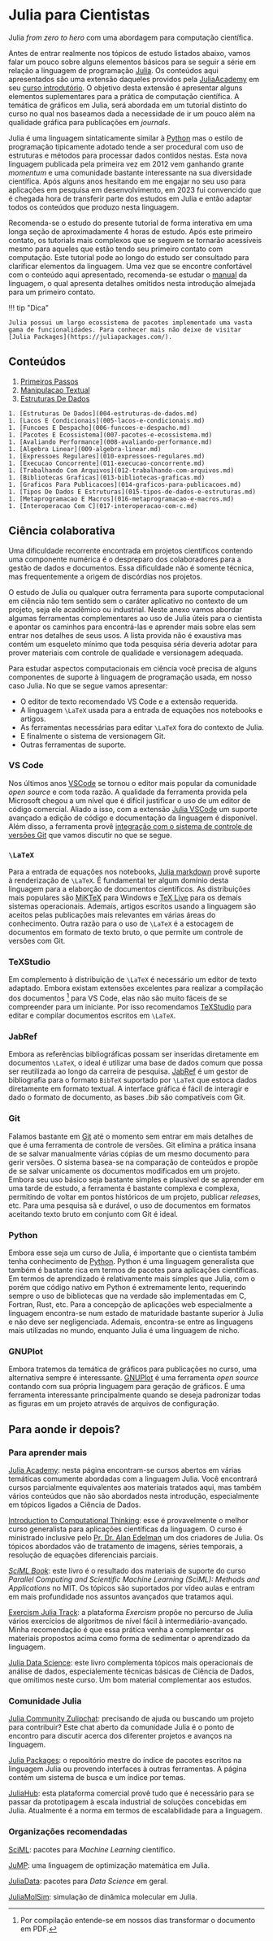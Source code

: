 # Julia para Cientistas

Julia *from zero to hero* com uma abordagem para computação científica.

Antes de entrar realmente nos tópicos de estudo listados abaixo, vamos falar um pouco sobre alguns elementos básicos para se seguir a série em relação a linguagem de programação [Julia](https://julialang.org/). Os conteúdos aqui apresentados são uma extensão daqueles providos pela [JuliaAcademy](https://juliaacademy.com/) em seu [curso introdutório](https://github.com/JuliaAcademy/Introduction-to-Julia). O objetivo desta extensão é apresentar alguns elementos suplementares para a prática de computação científica. A temática de gráficos em Julia, será abordada em um tutorial distinto do curso no qual nos baseamos dada a necessidade de ir um pouco além na qualidade gráfica para publicações em *journals*.

Julia é uma linguagem sintaticamente similar à [Python](https://www.python.org/) mas o estilo de programação tipicamente adotado tende a ser procedural com uso de estruturas e métodos para processar dados contidos nestas. Esta nova linguagem publicada pela primeira vez em 2012 vem ganhando grante *momentum* e uma comunidade bastante interessante na sua diversidade científica. Após alguns anos hesitando em me engajar no seu uso para aplicações em pesquisa em desenvolvimento, em 2023 fui convencido que é chegada hora de transferir parte dos estudos em Julia e então adaptar todos os conteúdos que produzo nesta linguagem.

Recomenda-se o estudo do presente tutorial de forma interativa em uma longa seção de aproximadamente 4 horas de estudo. Após este primeiro contato, os tutorials mais complexos que se seguem se tornarão acessíveis mesmo para aqueles que estão tendo seu primeiro contato com computação. Este tutorial pode ao longo do estudo ser consultado para clarificar elementos da linguagem. Uma vez que se encontre confortável com o conteúdo aqui apresentado, recomenda-se estudar o [manual](https://docs.julialang.org/en/v1/manual/getting-started/) da linguagem, o qual apresenta detalhes omitidos nesta introdução almejada para um primeiro contato.

!!! tip "Dica"

    Julia possui um largo ecossistema de pacotes implementado uma vasta gama de funcionalidades. Para conhecer mais não deixe de visitar [Julia Packages](https://juliapackages.com/).

## Conteúdos

1. [Primeiros Passos](001-primeiros-passos.md)
1. [Manipulacao Textual](002-manipulacao-textual.md)
1. [Estruturas De Dados](003-estruturas-de-dados.md)

```
1. [Estruturas De Dados](004-estruturas-de-dados.md)
1. [Lacos E Condicionais](005-lacos-e-condicionais.md)
1. [Funcoes E Despacho](006-funcoes-e-despacho.md)
1. [Pacotes E Ecossistema](007-pacotes-e-ecossistema.md)
1. [Avaliando Performance](008-avaliando-performance.md)
1. [Algebra Linear](009-algebra-linear.md)
1. [Expressoes Regulares](010-expressoes-regulares.md)
1. [Execucao Concorrente](011-execucao-concorrente.md)
1. [Trabalhando Com Arquivos](012-trabalhando-com-arquivos.md)
1. [Bibliotecas Graficas](013-bibliotecas-graficas.md)
1. [Graficos Para Publicacoes](014-graficos-para-publicacoes.md)
1. [Tipos De Dados E Estruturas](015-tipos-de-dados-e-estruturas.md)
1. [Metaprogramacao E Macros](016-metaprogramacao-e-macros.md)
1. [Interoperacao Com C](017-interoperacao-com-c.md)
```

## Ciência colaborativa

Uma dificuldade recorrente encontrada em projetos científicos contendo uma componente numérica é o despreparo dos colaboradores para a gestão de dados e documentos. Essa dificuldade não é somente técnica, mas frequentemente a origem de discórdias nos projetos.

O estudo de Julia ou qualquer outra ferramenta para suporte computacional em ciência não tem sentido sem o caráter aplicativo no contexto de um projeto, seja ele acadêmico ou industrial. Neste anexo vamos abordar algumas ferramentas complementares ao uso de Julia úteis para o cientista e apontar os caminhos para encontrá-las e aprender mais sobre elas sem entrar nos detalhes de seus usos. A lista provida não é exaustiva mas contém um esqueleto mínimo que toda pesquisa séria deveria adotar para prover materiais com controle de qualidade e versionagem adequada.

Para estudar aspectos computacionais em ciência você precisa de alguns componentes de suporte à linguagem de programação usada, em nosso caso Julia. No que se segue vamos apresentar:

- O editor de texto recomendado VS Code e a extensão requerida.
- A linguagem ``\LaTeX`` usada para a entrada de equações nos notebooks e artigos.
- As ferramentas necessárias para editar ``\LaTeX`` fora do contexto de Julia.
- E finalmente o sistema de versionagem Git.
- Outras ferramentas de suporte.

### VS Code

Nos últimos anos [VSCode](https://code.visualstudio.com/) se tornou o editor mais popular da comunidade *open source* e com toda razão. A qualidade da ferramenta provida pela Microsoft chegou a um nível que é difícil justificar o uso de um editor de código comercial. Aliado a isso, com a extensão [Julia VSCode](https://www.julia-vscode.org/) um suporte avançado a edição de código e documentação da linguagem é disponível. Além disso, a ferramenta provê [integração com o sistema de controle de versões Git](https://code.visualstudio.com/docs/sourcecontrol/overview) que vamos discutir no que se segue.

### ``\LaTeX``

Para a entrada de equações nos notebooks, [Julia markdown](https://docs.julialang.org/en/v1/stdlib/Markdown/) provê suporte à renderização de ``\LaTeX``. É fundamental ter algum domínio desta linguagem para a elaborção de documentos científicos. As distribuições mais populares são [MiKTeX](https://miktex.org/) para Windows e [TeX Live](https://tug.org/texlive/) para os demais sistemas operacionais. Ademais, artigos escritos usando a linguagem são aceitos pelas publicações mais relevantes em várias áreas do conhecimento. Outra razão para o uso de ``\LaTeX`` é a estocagem de documentos em formato de texto bruto, o que permite um controle de versões com Git.

### TeXStudio

Em complemento à distribuição de ``\LaTeX`` é necessário um editor de texto adaptado. Embora existam extensões excelentes para realizar a compilação dos documentos [^1] para VS Code, elas não são muito fáceis de se compreender para um iniciante. Por isso recomendamos [TeXStudio](https://www.texstudio.org/) para editar e compilar documentos escritos em ``\LaTeX``.

[^1]: Por compilação entende-se em nossos dias transformar o documento em PDF.

### JabRef

Embora as referências bibliográficas possam ser inseridas diretamente em documentos ``\LaTeX``, o ideal é utilizar uma base de dados comum que possa ser reutilizada ao longo da carreira de pesquisa. [JabRef](https://www.jabref.org/) é um gestor de bibliografia para o formato ``BibTeX`` suportado por ``\LaTeX`` que estoca dados diretamente em formato textual. A interface gráfica é fácil de interagir e dado o formato de documento, as bases *.bib* são compatíveis com Git. 

### Git

Falamos bastante em [Git](https://git-scm.com/downloads) até o momento sem entrar em mais detalhes de que é uma ferramenta de controle de versões. Git elimina a prática insana de se salvar manualmente várias cópias de um mesmo documento para gerir versões. O sistema basea-se na comparação de conteúdos e propõe de se salvar unicamente os documentos modificados em um projeto. Embora seu uso básico seja bastante simples e plausível de se aprender em uma tarde de estudo, a ferramenta é bastante complexa e complexa, permitindo de voltar em pontos históricos de um projeto, publicar *releases*, etc. Para uma pesquisa sã e durável, o uso de documentos em formatos aceitando texto bruto em conjunto com Git é ideal.

### Python

Embora esse seja um curso de Julia, é importante que o cientista também tenha conhecimento de [Python](https://www.python.org/). Python é uma linguagem generalista que também é bastante rica em termos de pacotes para aplicações científicas. Em termos de aprendizado é relativamente mais simples que Julia, com o porém que código nativo em Python é extremamente lento, requerindo sempre o uso de bibliotecas que na verdade são implementadas em C, Fortran, Rust, etc. Para a concepção de aplicações web especialmente a linguagem encontra-se num estado de maturidade bastante superior à Julia e não deve ser negligenciada. Ademais, encontra-se entre as linguagens mais utilizadas no mundo, enquanto Julia é uma linguagem de nicho.

### GNUPlot

Embora tratemos da temática de gráficos para publicações no curso, uma alternativa sempre é interessante. [GNUPlot](http://www.gnuplot.info/) é uma ferramenta *open source* contando com sua própria linguagem para geração de gráficos. É uma ferramenta interessante principalmente quando se deseja padronizar todas as figuras em um projeto através de arquivos de configuração.

## Para aonde ir depois?

### Para aprender mais

[Julia Academy](https://juliaacademy.com/): nesta página encontram-se cursos abertos em várias temáticas comumente abordadas com a linguagem Julia. Você encontrará cursos parcialmente equivalentes aos materiais tratados aqui, mas também vários conteúdos que não são abordados nesta introdução, especialmente em tópicos ligados a Ciência de Dados.

[Introduction to Computational Thinking](https://computationalthinking.mit.edu/Fall23/): esse é provavelmente o melhor curso generalista para aplicações científicas da linguagem. O curso é ministrado inclusive pelo [Pr. Dr. Alan Edelman](https://en.wikipedia.org/wiki/Alan_Edelman) um dos criadores de Julia. Os tópicos abordados vão de tratamento de imagens, séries temporais, a resolução de equações diferenciais parciais.

[*SciML Book*](https://book.sciml.ai/): este livro é o resultado dos materiais de suporte do curso *Parallel Computing and Scientific Machine Learning (SciML): Methods and Applications* no MIT. Os tópicos são suportados por vídeo aulas e entram em mais profundidade nos assuntos avançados que tratamos aqui.

[Exercism Julia Track](https://exercism.org/tracks/julia): a plataforma  *Exercism* propõe no percurso de Julia vários exercícios de algoritmos de nível fácil à intermediário-avançado. Minha recomendação é que essa prática venha a complementar os materiais propostos acima como forma de sedimentar o aprendizado da linguagem.

[Julia Data Science](https://juliadatascience.io/): este livro complementa tópicos mais operacionais de análise de dados, especialemente técnicas básicas de Ciência de Dados, que omitimos neste curso. Um bom material complementar aos estudos.

### Comunidade Julia

[Julia Community Zulipchat](https://julialang.zulipchat.com/): precisando de ajuda ou buscando um projeto para contribuir? Este chat aberto da comunidade Julia é o ponto de encontro para discutir acerca dos diferenter projetos e avanços na linguagem.

[Julia Packages](https://juliapackages.com/): o repositório mestre do índice de pacotes escritos na linguagem Julia ou provendo interfaces à outras ferramentas. A página contém um sistema de busca e um índice por temas.

[JuliaHub](https://juliahub.com/): esta plataforma comercial provê tudo que é necessário para se passar da prototipagem à escala industrial de soluções concebidas em Julia. Atualmente é a norma em termos de escalabilidade para a linguagem.

### Organizações recomendadas

[SciML](https://sciml.ai/): pacotes para *Machine Learning* científico.

[JuMP](https://jump.dev/): uma linguagem de optimização matemática em Julia.

[JuliaData](https://github.com/JuliaData): pacotes para *Data Science* em geral.

[JuliaMolSim](https://juliamolsim.github.io/): simulação de dinâmica molecular em Julia.
